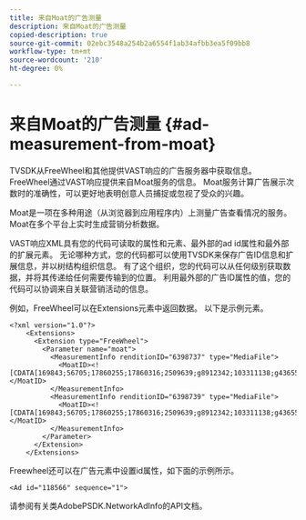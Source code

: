 ```yaml
---
title: 来自Moat的广告测量
description: 来自Moat的广告测量
copied-description: true
source-git-commit: 02ebc3548a254b2a6554f1ab34afbb3ea5f09bb8
workflow-type: tm+mt
source-wordcount: '210'
ht-degree: 0%

---
```


# 来自Moat的广告测量 {#ad-measurement-from-moat}

TVSDK从FreeWheel和其他提供VAST响应的广告服务器中获取信息。 FreeWheel通过VAST响应提供来自Moat服务的信息。 Moat服务计算广告展示次数时的准确性，可以更好地表明创意人员捕捉或忽视了受众的兴趣。

Moat是一项在多种用途（从浏览器到应用程序内）上测量广告查看情况的服务。 Moat在多个平台上实时生成营销分析数据。

VAST响应XML具有您的代码可读取的属性和元素、最外部的ad id属性和最外部的扩展元素。 无论哪种方式，您的代码都可以使用TVSDK来保存广告ID信息和扩展信息，并以树结构组织信息。 有了这个组织，您的代码可以从任何级别获取数据，并将其传递给任何需要传输到的位置。 利用最外部的广告ID属性的值，您的代码可以协调来自关联营销活动的信息。

例如，FreeWheel可以在Extensions元素中返回数据。 以下是示例元素。

```
<?xml version="1.0"?> 
    <Extensions> 
      <Extension type="FreeWheel"> 
        <Parameter name="moat"> 
          <MeasurementInfo renditionID="6398737" type="MediaFile"> 
            <MoatID><![CDATA[169843;56705;17860255;17860316;2509639;g8912342;103311138;g436558;530633]]></MoatID> 
          </MeasurementInfo> 
          <MeasurementInfo renditionID="6398739" type="MediaFile"> 
            <MoatID><![CDATA[169843;56705;17860255;17860316;2509639;g8912342;103311138;g436558;530633]]></MoatID> 
          </MeasurementInfo> 
        </Parameter> 
      </Extension> 
    </Extensions> 
```

Freewheel还可以在广告元素中设置id属性，如下面的示例所示。

```
<Ad id="118566" sequence="1">
```

请参阅有关类AdobePSDK.NetworkAdInfo的API文档。
